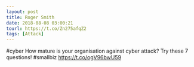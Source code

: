 ```yaml
---
layout: post
title: Roger Smith
date: 2018-08-08 03:00:21
tourl: https://t.co/Zn275afqZ2
tags: [Attack]
---
```

#cyber How mature is your organisation against cyber attack? Try these 7 questions!  #smallbiz https://t.co/ogV96bwU59